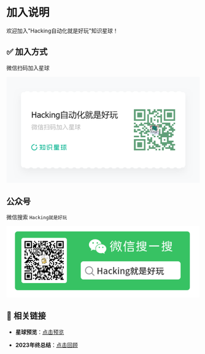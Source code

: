 # 加入说明

欢迎加入"Hacking自动化就是好玩"知识星球！

## ✅ 加入方式

微信扫码加入星球

![海报](./assets/zsxq.png)

## 公众号

微信搜索 `Hacking就是好玩`

![image-20250717225314599](./assets/image-20250717225314599.png)

## 🔗 相关链接

- **星球预览**：[点击预览](https://wx.zsxq.com/group/15522244414512)

- **2023年终总结**：[点击回顾](https://mp.weixin.qq.com/s?__biz=MzU2NzcwNTY3Mg==&mid=2247484972&idx=1&sn=ceb3c486344f03f7278249efcb77889d&chksm=fc986f0bcbefe61da887e0e747217d46c8f3eaba15e7d78f593f4718f1865544ab50b57b4aec&token=1598106325&lang=zh_CN#rd)

